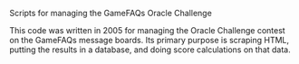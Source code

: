 Scripts for managing the GameFAQs Oracle Challenge

This code was written in 2005 for managing the Oracle Challenge contest on the
GameFAQs message boards. Its primary purpose is scraping HTML, putting the
results in a database, and doing score calculations on that data.
